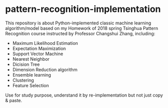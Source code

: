 # pattern-recognition-implementation

This repository is about Python-implemented classic machine learning algorithm/model based on my Homework of 2018 spring Tsinghua Pattern Recognition course instructed by Professor Changshui Zhang, including:

+ Maximum Likelihood Estimation
+ Expectation Maximization
+ Support Vector Machine
+ Nearest Neighbor
+ Dicision Tree
+ Dimension Reduction algorithm
+ Ensemble learning
+ Clustering
+ Feature Selection

Use for study purpose, understand it by re-implementation but not just copy & paste.

